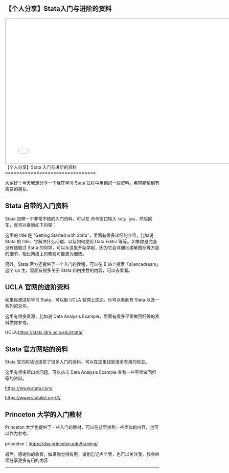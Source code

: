 ## 【个人分享】Stata入门与进阶的资料
<div style="text-align: center;">
  <div style="border: 2px solid #ccc; padding: 10px; display: inline-block;">
<iframe src="//player.bilibili.com/player.html?bvid=BV1u7411d75w&page=1" scrolling="no" border="0" frameborder="no" framespacing="0" allowfullscreen="true" style="width: 750px; height: 450px;"></iframe>  </div>
</div>
【个人分享】Stata 入门与进阶的资料
================================

大家好！今天我想分享一下我在学习 Stata 过程中用到的一些资料，希望能帮到有需要的朋友。

Stata 自带的入门资料
------------------

Stata 自带一个非常不错的入门资料，可以在 命令窗口输入 `help gsw`，然后回车，就可以看到如下内容：

这里的 title 是 "Getting Started with Stata"，里面有很多详细的介绍，比如说 Stata 的 title、它解决什么问题、以及如何使用 Data Editor 等等。如果你是完全没有接触过 Stata 的同学，可以从这里开始学起，因为它会详细地讲解图标等方面的细节，相比网络上的教程可能更为细致。

另外，Stata 官方还提供了一个入门的教程，可以在 B 站上搜索「silencedream」这个 up 主，里面有很多关于 Stata 和内生性的内容，可以去看看。

UCLA 官网的进阶资料
----------------

如果你想进阶学习 Stata，可以到 UCLA 官网上这边，你可以看到有 Stata 以及一系列的文件。

这里有很多资源，比如说 Data Analysis Example，里面有很多平常做回归等的资料供你参考。

UCLA:https://stats.idre.ucla.edu/stata/ 

Stata 官方网站的资料
------------------

Stata 官方网站也提供了很多入门的资料，可以在这里找到很多有用的信息。

这里有很多窗口或问题，可以点击 Data Analysis Example 查看一些平常做回归等的资料。

https://www.stata.com/

https://www.statalist.org/#/

Princeton 大学的入门教材
---------------------

Princeton 大学也提供了一些入门的教材，可以在这里找到一些类似的内容，也可以作为参考。

princeton：https://dss.princeton.edu/training/

最后，感谢你的收看，如果你觉得有用，请别忘记点个赞，也可以关注我，我会继续分享更多有用的内容
- - - - - -
